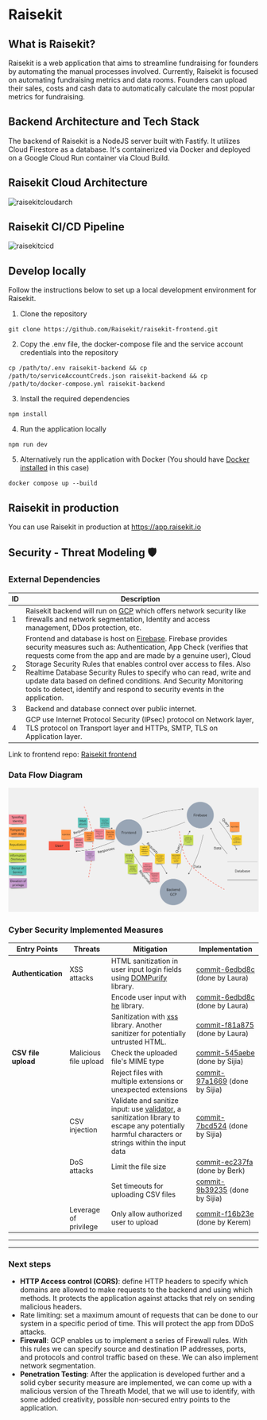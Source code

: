 # Raisekit
## What is Raisekit?

Raisekit is a web application that aims to streamline fundraising for founders by automating the manual processes involved. Currently, Raisekit is focused on automating fundraising metrics and data rooms. Founders can upload their sales, costs and cash data to automatically calculate the most popular metrics for fundraising.

## Backend Architecture and Tech Stack

The backend of Raisekit is a NodeJS server built with Fastify. It utilizes Cloud Firestore as a database. It's containerized via Docker and deployed on a Google Cloud Run container via Cloud Build.

## Raisekit Cloud Architecture

![raisekitcloudarch](https://user-images.githubusercontent.com/93583929/234055558-58593311-012f-4276-a70d-e06f29ee52f7.png)

## Raisekit CI/CD Pipeline

![raisekitcicd](https://user-images.githubusercontent.com/93583929/234055523-7af0901a-f840-44ca-9548-cbc33223ec6c.png)

## Develop locally
Follow the instructions below to set up a local development environment for Raisekit.

1. Clone the repository
```
git clone https://github.com/Raisekit/raisekit-frontend.git
```
2. Copy the .env file, the docker-compose file and the service account credentials into the repository
```
cp /path/to/.env raisekit-backend && cp /path/to/serviceAccountCreds.json raisekit-backend && cp /path/to/docker-compose.yml raisekit-backend
```
3. Install the required dependencies
```
npm install
```
4. Run the application locally
```
npm run dev
```
5. Alternatively run the application with Docker (You should have [Docker installed](https://docs.docker.com/get-docker/) in this case)
```
docker compose up --build
```
## Raisekit in production
You can use Raisekit in production at https://app.raisekit.io



## Security - Threat Modeling 🛡️
### External Dependencies
| ID | Description | 
| ----------- | ----------- |
| 1 | Raisekit backend will run on [GCP](https://cloud.google.com/docs/security/infrastructure/design) which offers network security like firewalls and network segmentation, Identity and access management, DDos protection, etc. |
| 2 | Frontend and database is host on [Firebase](https://firebase.google.com/docs/rules). Firebase provides security measures such as: Authentication, App Check (verifies that requests come from the app and are made by a genuine user), Cloud Storage Security Rules that enables control over access to files. Also Realtime Database Security Rules to specify who can read, write and update data based on defined conditions. And Security Monitoring tools to detect, identify and respond to security events in the application. |
| 3 | Backend and database connect over public internet. |
| 4 | GCP use Internet Protocol Security (IPsec) protocol on Network layer, TLS protocol on Transport layer and HTTPs, SMTP, TLS on Application layer. |


Link to frontend repo: 	[Raisekit frontend](https://github.com/Raisekit/raisekit-frontend)

### Data Flow Diagram
![dfd](./Threat_model_DFD.png)


### Cyber Security Implemented Measures

|Entry Points|Threats|Mitigation|Implementation|
| ----------- | ----------- | ----------- | ----------- |
|**Authentication**|XSS attacks|HTML sanitization in user input login fields using [DOMPurify](https://www.npmjs.com/package/dompurify) library. | [commit-6edbd8c](https://github.com/Raisekit/raisekit-frontend/pull/18/commits) (done by Laura) ||
|||Encode user input with [he](https://www.npmjs.com/package/he) library. | [commit-6edbd8c](https://github.com/Raisekit/raisekit-frontend/pull/18/commits) (done by Laura) ||
|||Sanitization with [xss](https://www.npmjs.com/package/xss) library. Another sanitizer for potentially untrusted HTML. | [commit-f81a875](https://github.com/Raisekit/raisekit-frontend/pull/18/commits/f81a8751107f228069753944e84e47ff6a1458d4) (done by Laura) ||
|**CSV file upload**|Malicious file upload|Check the uploaded file's MIME type|[commit-545aebe](https://github.com/Raisekit/raisekit-frontend/commit/545aebec23b6b4aad05909646d3c28d14047fb44) (done by Sijia)|
|||Reject files with multiple extensions or unexpected extensions|[commit-97a1669](https://github.com/Raisekit/raisekit-frontend/commit/97a16696af1f8549d0f0605e4702ac16c5166260) (done by Sijia)|
||CSV injection|Validate and sanitize input: use [validator](https://www.npmjs.com/package/validator), a sanitization library to escape any potentially harmful characters or strings within the input data|[commit-7bcd524](https://github.com/Raisekit/raisekit-backend/commit/7bcd5240de4b884fedf77ea85dacba412671dcee) (done by Sijia)|
||DoS attacks|Limit the file size|[commit-ec237fa](https://github.com/Raisekit/raisekit-frontend/commit/ec237faf9c75d57c8899d74dbbee757019c6dc0f) (done by Berk)|
|||Set timeouts for uploading CSV files|[commit-9b39235](https://github.com/Raisekit/raisekit-frontend/pull/22/commits/9b392350cdeee2a07166830ea45c8feb7a4818d4) (done by Sijia)|
||Leverage of privilege|Only allow authorized user to upload|[commit-f16b23e](https://github.com/Raisekit/raisekit-backend/commit/f16b23edb5f8165813e0a83641ff344b33331099) (done by Kerem)|



** **
** **
### Next steps

- **HTTP Access control (CORS)**: define HTTP headers to specify which domains are allowed to make requests to the backend and using which methods. It protects the application against attacks that rely on sending malicious headers.
- Rate limiting: set a maximum amount of requests that can be done to our system in a specific period of time. This will protect the app from DDoS attacks.
- **Firewall**: GCP enables us to implement a series of Firewall rules. With this rules we can specify source and destination IP addresses, ports, and protocols and control traffic based on these. We can also implement network segmentation.
- **Penetration Testing**: After the application is developed further and a solid cyber security measure are implemented, we can come up with a malicious version of the Threath Model, that we will use to identify, with some added creativity, possible non-secured entry points to the application.
